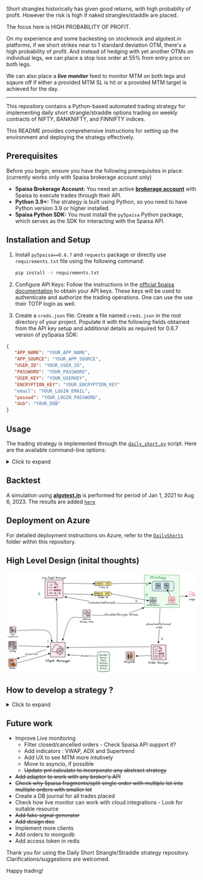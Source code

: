 


Short strangles historically has given good returns, with high probablity of profit. However the risk is high if naked strangles/staddle are placed.

The focus here is HIGH PROBABILITY OF PROFIT. 

On my experience and some backesting on stockmock and algotest.in platforms, if we short strikes near to 1 standard deviation OTM, there's a high probability of profit.
And instead of hedging with yet another OTMs on individual legs, we can place a stop loss order at 55% from entry price on both legs.

We can also place a **_live monitor_** feed to monitor MTM on both legs and sqaure off if either a provided MTM SL is hit or a provided  MTM target is achieved for the day.

---
This repository contains a Python-based automated trading strategy for implementing daily short strangle/straddle options trading on weekly contracts of NIFTY, BANKNIFTY, and FINNIFTY indices.

This README provides comprehensive instructions for setting up the environment and deploying the strategy effectively.

## Prerequisites

Before you begin, ensure you have the following prerequisites in place: (currently works only with 5paisa brokerage account only)

- **5paisa Brokerage Account:** You need an active [**brokerage account**](https://www.5paisa.com/demat-account?ReferralCode=58194614&ReturnUrl=invest-open-account)  with 5paisa to execute trades through their API.
- **Python 3.9+:** The strategy is built using Python, so you need to have Python version 3.9 or higher installed.
- **5paisa Python SDK:** You must install the `py5paisa` Python package, which serves as the SDK for interacting with the 5paisa API.

## Installation and Setup

1. Install  `py5paisa==0.6.7` and `requests` package or directly use `requirements.txt` file using the following command:

    ```sh
   pip install -r requirements.txt
    ```

3. Configure API Keys:
Follow the instructions in the [official 5paisa documentation](https://tradestation.5paisa.com/apidoc) to obtain your API keys. These keys will be used to authenticate and authorize the trading operations. One can use the use their TOTP login as well.

4. Create a `creds.json` file:
Create a file named `creds.json` in the root directory of your project. Populate it with the following fields obtained from the API key setup and additional details as required for 0.6.7 version of py5paisa SDK:

```json
{
   "APP_NAME": "YOUR_APP_NAME",
   "APP_SOURCE": "YOUR_APP_SOURCE",
   "USER_ID": "YOUR_USER_ID",
   "PASSWORD": "YOUR_PASSWORD",
   "USER_KEY": "YOUR_USERKEY",
   "ENCRYPTION_KEY": "YOUR_ENCRYPTION_KEY"
   "email": "YOUR_LOGIN_EMAIL",
   "passwd": "YOUR_LOGIN_PASSWORD",
   "dob": "YOUR_DOB"
}
```

## Usage

The trading strategy is implemented through the [`daily_short.py`](https://github.com/P0W/option_strategies/tree/main/daily_short.py) script. Here are the available command-line options:

<details>
<summary>Click to expand</summary>

```
Options:
  -h, --help            Show this help message and exit
  --creds CREDS         Credentials file for 5paisa account login
  -s, --show-strikes-only
                        Display available strikes without placing orders
  --monitor-target MONITOR_TARGET
                        Continuously monitor for the specified target amount
  -cp CLOSEST_PREMIUM, --closest_premium CLOSEST_PREMIUM
                        Search for strangle strikes based on closest premium
  -sl STOP_LOSS_FACTOR, --stop_loss_factor STOP_LOSS_FACTOR
                        Set stop loss as a percentage above the placed price
  -q QUANTITY, --quantity QUANTITY
                        Quantity for shorting (Lot size = 50)
  --index INDEX         Choose index to trade (NIFTY/BANKNIFTY)
  --tag TAG             Display status of the last order with the given tag; when combined with --monitor_target, it polls the position for the given tag
  --log-level LOG_LEVEL
                        Set log level (INFO|DEBUG); default = DEBUG
  --pnl                 Display current Profit and Loss (PNL)
  --strangle            Place Strangle orders
  --straddle            Place Straddle orders
  ```

## Sample Run
1. _Short strangle with 8 lots of NIFTY (8*50 = 400) on strikes having preminum closest to 8.0 INR | Stop Loss: 55 %_
```sh
python .\daily_short.py --index NIFTY -sl 1.55 --strangle -q 400 -cp 8.0
```
2. _Short straddle with 10 lots of BANKNIFTY  (15*10 = 150) | Stop Loss: 55 %_
```sh
python .\daily_short.py --index BANKNIFTY -sl 1.55 --straddle -q 150
```
3. _Short straddle with 2 lots of FINNIFTY (40*2 = 80) on strikes having preminum closest to 12.0 INR | Stop Loss: 65 %_
```sh
python .\daily_short.py --index FINNIFTY -sl 1.65 --strangle -q 80 -cp 12.5
```
</details>

## Backtest
A simulation using [**algotest.in**](https://algotest.in/) is performed for period of Jan 1, 2021 to Aug 6, 2023. The results are added [`here`](https://github.com/P0W/option_strategies/tree/main/backtest/algotest_strategy_short_strangle_nifty.pdf)

## Deployment on Azure

For detailed deployment instructions on Azure, refer to the [`DailyShorts`](https://github.com/P0W/option_strategies/tree/main/DailyShorts) folder within this repository.

## High Level Design (inital thoughts)

![HLD](https://github.com/P0W/option_strategies/blob/main/options_strategies.png)

## How to develop a strategy ?
<details>
<summary>Click to expand</summary>
    @TODO add details
</details>

## Future work

* Improve Live monitoring
  * Filter closed/cancelled orders - Check 5paisa API support it?
  * Add indicators : VWAP, ADX and Supertrend
  * Add UX to see MTM more intutively
  * Move to asyncio, if possible
  * ~~Update pnl calculate to incorporate any abstract strategy~~
* ~~Add adapter to work with any broker's API~~
* ~~Check why 5paisa fragments/split single order with multiple lot into multiple orders with smaller lot~~
* Create a DB journal for all trades placed
* Check how live monitor can work with cloud integrations - Look for suitable resource
* ~~Add fake signal generator~~
* ~~Add design doc~~
* Implement more clients
* Add orders to mongodb
* Add access token in redis 
  
Thank you for using the Daily Short Strangle/Straddle strategy repository. Clarifications/suggestions are welcomed. 

Happy trading!
